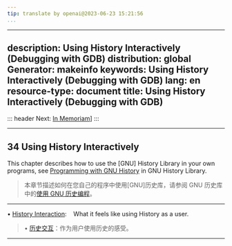 ```yaml
---
tip: translate by openai@2023-06-23 15:21:56
...
```

---
description: Using History Interactively (Debugging with GDB)
distribution: global
Generator: makeinfo
keywords: Using History Interactively (Debugging with GDB)
lang: en
resource-type: document
title: Using History Interactively (Debugging with GDB)
-------------------------------------------------------

::: header
Next: [In Memoriam](In-Memoriam.html#In-Memoriam)]
:::

---

## 34 Using History Interactively

This chapter describes how to use the [GNU] History Library in your own programs, see [Programming with GNU History](http://cnswww.cns.cwru.edu/php/chet/readline/history.html#Programming-with-GNU-History) in GNU History Library.

> 本章节描述如何在您自己的程序中使用[GNU]历史库，请参阅 GNU 历史库中的[使用 GNU 历史编程](http://cnswww.cns.cwru.edu/php/chet/readline/history.html#Programming-with-GNU-History)。

---

• [History Interaction](History-Interaction.html#History-Interaction):        What it feels like using History as a user.

> • [历史交互](History-Interaction.html#History-Interaction)：作为用户使用历史的感受。

---
